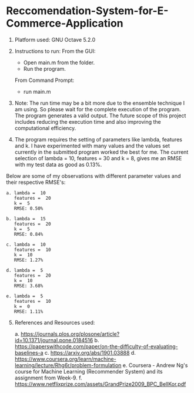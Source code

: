 # Reccomendation-System-for-E-Commerce-Application

1) Platform used: GNU Octave 5.2.0

2) Instructions to run: 
	From the GUI: 
	- Open main.m from the folder.
	- Run the program.
	
	From Command Prompt: 
	- run main.m 

3) Note: The run time may be a bit more due to the ensemble technique I am using. So please wait for the complete execution of the program. The program
generates a valid output. The future scope of this project includes reducing the execution time and also improving the computational efficiency.

4) The program requires the setting of parameters like lambda, features and k. I have experimented with many values and the values set currently in the 
submitted program worked the best for me. The current selection of lambda = 10, features = 30 and k = 8, gives me an RMSE with my test data as good as 0.13%.

Below are some of my observations with different parameter values and their respective RMSE's: 

	a. lambda =  10
	   features =  20
	   k =  5
	   RMSE: 0.50%

	b. lambda =  15
	   features =  20
	   k =  5
	   RMSE: 0.84%

	c. lambda =  10
	   features =  10
	   k =  10
	   RMSE: 1.27%

	d. lambda =  5
	   features =  20
	   k =  10
	   RMSE: 3.68%

	e. lambda =  5
	   features =  10
	   k =  0
	   RMSE: 1.11%

5) References and Resources used: 

	a. https://journals.plos.org/plosone/article?id=10.1371/journal.pone.0184516
	b. https://paperswithcode.com/paper/on-the-difficulty-of-evaluating-baselines-a
	c. https://arxiv.org/abs/1901.03888
	d. https://www.coursera.org/learn/machine-learning/lecture/Rhg6r/problem-formulation
	e. Coursera - Andrew Ng's course for Machine Learning (Recommender System) and its assignment from Week-9.
	f. https://www.netflixprize.com/assets/GrandPrize2009_BPC_BellKor.pdf
